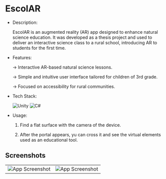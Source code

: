 # EscolAR

<ul>
<li>Description:</li>

EscolAR is an augmented reality (AR) app designed to enhance natural science education. It was developed as a thesis project and used to deliver an interactive science class to a rural school, introducing AR to students for the first time.


<li>Features:</li>

-> Interactive AR-based natural science lessons.

-> Simple and intuitive user interface tailored for children of 3rd grade.

-> Focused on accessibility for rural communities.


<li>Tech Stack:</li>

![Unity](https://img.shields.io/badge/unity-%23000000.svg?style=for-the-badge&logo=unity&logoColor=white) ![C#](https://img.shields.io/badge/c%23-%23239120.svg?style=for-the-badge&logo=csharp&logoColor=white)


<li>Usage:</li>

1. Find a flat surface with the camera of the device. 

2. After the portal appears, yu can cross it and see the virtual elements used as an educational tool.

</ul>


## Screenshots

|   |   |
|:--------------:|:---------------:|
| ![App Screenshot]() | ![App Screenshot]() |
